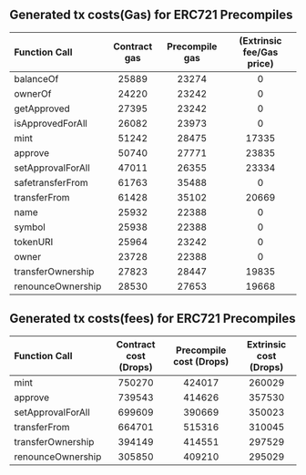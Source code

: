 ## Generated tx costs(Gas) for ERC721 Precompiles

| Function Call     | Contract gas | Precompile gas | (Extrinsic fee/Gas price) |
|:------------------|:------------:|:--------------:|:-------------------------:|
| balanceOf         |    25889     |     23274      |             0             |
| ownerOf           |    24220     |     23242      |             0             |
| getApproved       |    27395     |     23242      |             0             |
| isApprovedForAll  |    26082     |     23973      |             0             |
| mint              |    51242     |     28475      |           17335           |
| approve           |    50740     |     27771      |           23835           |
| setApprovalForAll |    47011     |     26355      |           23334           |
| safetransferFrom  |    61763     |     35488      |             0             |
| transferFrom      |    61428     |     35102      |           20669           |
| name              |    25932     |     22388      |             0             |
| symbol            |    25938     |     22388      |             0             |
| tokenURI          |    25964     |     23242      |             0             |
| owner             |    23728     |     22388      |             0             |
| transferOwnership |    27823     |     28447      |           19835           |
| renounceOwnership |    28530     |     27653      |           19668           |


## Generated tx costs(fees) for ERC721 Precompiles

| Function Call     | Contract cost (Drops) | Precompile cost (Drops) | Extrinsic cost (Drops) |
|:------------------|:---------------------:|:-----------------------:|:----------------------:|
| mint              |        750270         |         424017          |         260029         |
| approve           |        739543         |         414626          |         357530         |
| setApprovalForAll |        699609         |         390669          |         350023         |
| transferFrom      |        664701         |         515316          |         310045         |
| transferOwnership |        394149         |         414551          |         297529         |
| renounceOwnership |        305850         |         409210          |         295029         |
